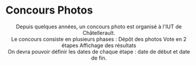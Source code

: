# Concours Photos

<p align=center>Depuis quelques années, un concours photo est organisé à l'IUT de Châtellerault.<br> 
Le concours consiste en plusieurs phases : Dépôt des photos Vote en 2 étapes Affichage des résultats<br>
On devra pouvoir définir les dates de chaque étape : date de début et date de fin. </p>

